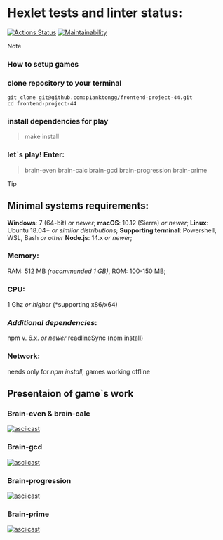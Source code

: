 # Hexlet tests and linter status:
[![Actions Status](https://github.com/p1anktongg/frontend-project-44/actions/workflows/hexlet-check.yml/badge.svg)](https://github.com/p1anktongg/frontend-project-44/actions)
[![Maintainability](https://api.codeclimate.com/v1/badges/c4c122fef9c88918076d/maintainability)](https://codeclimate.com/github/p1anktongg/frontend-project-44/maintainability)

> [!NOTE] 
> ### How to setup games 

### clone repository to your terminal
```
git clone git@github.com:p1anktongg/frontend-project-44.git
cd frontend-project-44
```
 ### install dependencies for play
> make install
### let`s play! Enter: 
> brain-even
> brain-calc
> brain-gcd
> brain-progression
> brain-prime

> [!TIP]
> ## Minimal systems requirements:
> **Windows**: 7 (64-bit) *or newer*;
>  **macOS**: 10.12 (Sierra) *or newer*;
>  **Linux**: Ubuntu 18.04+ *or similar distributions*;
>  **Supporting terminal**: Powershell, WSL, Bash *or other*
> **Node.js**: 14.x *or newer*;
> ### Memory:  
> RAM: 512 MB *(recommended 1 GB)*,
> ROM: 100-150 MB;
> ### CPU:
> 1 Ghz *or higher* (*supporting x86/x64)
> ### *Additional dependencies*: 
> npm v. 6.x. *or newer*
> readlineSync (npm install)
> ### Network: 
> needs only for *npm install*, games working offline
## Presentaion of game`s work
### Brain-even & brain-calc
[![asciicast](https://asciinema.org/a/WqigXtgsTTsn87dOnMyi5xAof.svg)](https://asciinema.org/a/WqigXtgsTTsn87dOnMyi5xAof)
### Brain-gcd
[![asciicast](https://asciinema.org/a/Lmjl9aYOvpUqVO6QO74kc8Gat.svg)](https://asciinema.org/a/Lmjl9aYOvpUqVO6QO74kc8Gat)
### Brain-progression
[![asciicast](https://asciinema.org/a/mJtGkutRwibmXdlNksWvPDv9V.svg)](https://asciinema.org/a/mJtGkutRwibmXdlNksWvPDv9V)
### Brain-prime
[![asciicast](https://asciinema.org/a/9CGkftuZvxu4Uv9b8SIYgFsZ4.svg)](https://asciinema.org/a/9CGkftuZvxu4Uv9b8SIYgFsZ4)